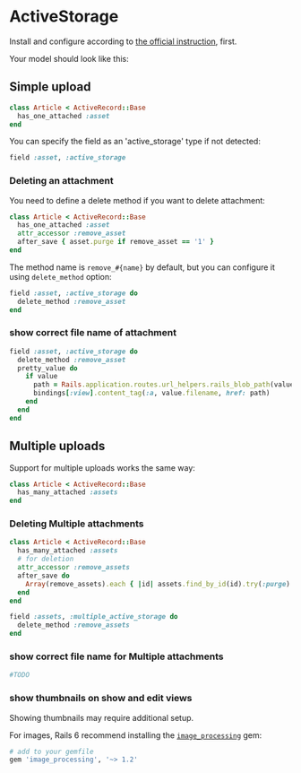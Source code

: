 # ActiveStorage

Install and configure according to [the official instruction](https://github.com/rails/rails/tree/master/activestorage#installation), first.

Your model should look like this:

## Simple upload

```ruby
class Article < ActiveRecord::Base
  has_one_attached :asset
end
```

You can specify the field as an 'active_storage' type if not detected:

```ruby
field :asset, :active_storage
```

### Deleting an attachment

You need to define a delete method if you want to delete attachment:

```ruby
class Article < ActiveRecord::Base
  has_one_attached :asset
  attr_accessor :remove_asset
  after_save { asset.purge if remove_asset == '1' }
end
```

The method name is `remove_#{name}` by default, but you can configure it using `delete_method` option:

```ruby
field :asset, :active_storage do
  delete_method :remove_asset
end
```

### show correct file name of attachment

```ruby
field :asset, :active_storage do
  delete_method :remove_asset
  pretty_value do
    if value
      path = Rails.application.routes.url_helpers.rails_blob_path(value, only_path: true)
      bindings[:view].content_tag(:a, value.filename, href: path)
    end
  end
end
```

## Multiple uploads

Support for multiple uploads works the same way:

```ruby
class Article < ActiveRecord::Base
  has_many_attached :assets
end
```

### Deleting Multiple attachments

```ruby
class Article < ActiveRecord::Base
  has_many_attached :assets
  # for deletion
  attr_accessor :remove_assets
  after_save do
    Array(remove_assets).each { |id| assets.find_by_id(id).try(:purge) }
  end
end
```

<!-- `assets.where(id: remove_assets).find_each(&:purge)` does not work well when we add images -->

```ruby
field :assets, :multiple_active_storage do
  delete_method :remove_assets
end
```

### show correct file name for Multiple attachments

```ruby
#TODO

```

### show thumbnails on show and edit views

Showing thumbnails may require additional setup.

For images, Rails 6 recommend installing the [`image_processing`](https://github.com/janko/image_processing) gem:

```ruby
# add to your gemfile
gem 'image_processing', '~> 1.2'
```
